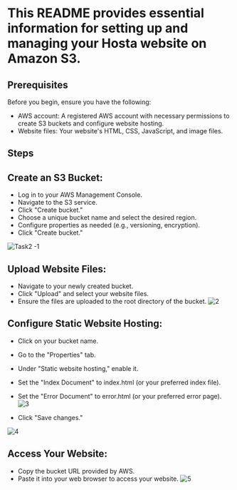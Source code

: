 # This README provides essential information for setting up and managing your Hosta website on Amazon S3.

## Prerequisites

Before you begin, ensure you have the following:
- AWS account: A registered AWS account with necessary permissions to create S3 buckets and configure website hosting.
- Website files: Your website's HTML, CSS, JavaScript, and image files.

## Steps

## Create an S3 Bucket:

- Log in to your AWS Management Console. 
- Navigate to the S3 service.  
- Click "Create bucket." 
- Choose a unique bucket name and select the desired region.
- Configure properties as needed (e.g., versioning, encryption).
- Click "Create bucket."

![Task2 -1](https://github.com/user-attachments/assets/101ee633-d92c-4db8-bccd-4ecfdbebf055)


## Upload Website Files:

- Navigate to your newly created bucket.
- Click "Upload" and select your website files.
- Ensure the files are uploaded to the root directory of the bucket.
![2](https://github.com/user-attachments/assets/95cf8aef-a9ba-4046-8277-ae647b86c850)



## Configure Static Website Hosting:

- Click on your bucket name.
- Go to the "Properties" tab.
- Under "Static website hosting," enable it.
- Set the "Index Document" to index.html (or your preferred index file).
- Set the "Error Document" to error.html (or your preferred error page).
![3](https://github.com/user-attachments/assets/2c01f37b-d9bb-4262-b75c-7cb135dd19d6)


- Click "Save changes."

![4](https://github.com/user-attachments/assets/58106bac-9b00-4571-b083-fc1d2afc7664)

## Access Your Website:

- Copy the bucket URL provided by AWS.
- Paste it into your web browser to access your website.
![5](https://github.com/user-attachments/assets/980870bb-5b66-4c0c-9e68-30f2c5edc2bf)
